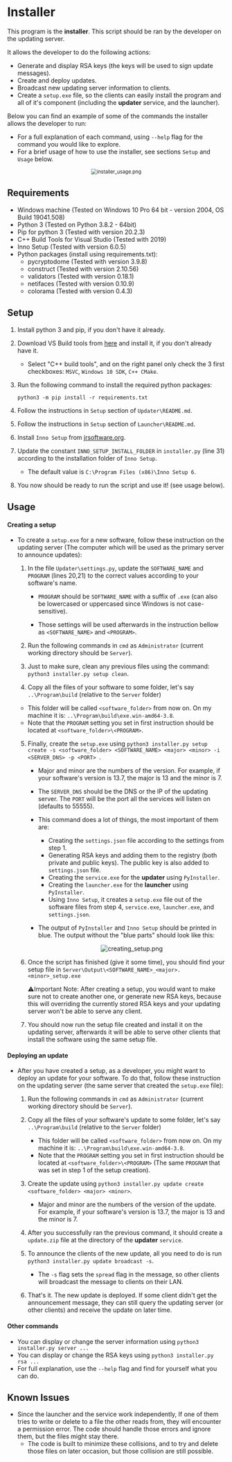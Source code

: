 # Installer

This program is the **installer**. This script should be ran by the developer on the updating server.

It allows the developer to do the following actions:

* Generate and display RSA keys (the keys will be used to sign update messages).
* Create and deploy updates.
* Broadcast new updating server information to clients.
* Create a `setup.exe` file, so the clients can easily install the program and all of it's component (including the **updater** service, and the launcher).

Below you can find an example of some of the commands the installer allows the developer to run:

* For a full explanation of each command, using `--help` flag for the command you would like to explore.
* For a brief usage of how to use the installer, see sections `Setup` and `Usage` below.

<div style="text-align:center"><img src="..\Images\installer_usage.png" alt="installer_usage.png" style="zoom: 80%;" /></div>

## Requirements

* Windows machine (Tested on Windows 10 Pro 64 bit - version 2004, OS Build 19041.508)
* Python 3 (Tested on Python 3.8.2 - 64bit)
* Pip for python 3 (Tested with version 20.2.3)
* C++ Build Tools for Visual Studio (Tested with 2019)
* Inno Setup (Tested with version 6.0.5)
* Python packages (install using requirements.txt):
  * pycryptodome (Tested with version 3.9.8)
  * construct (Tested with version 2.10.56)
  * validators (Tested with version 0.18.1)
  * netifaces (Tested with version 0.10.9)
  * colorama (Tested with version 0.4.3)

## Setup

1. Install python 3 and pip, if you don't have it already.

2. Download VS Build tools from [here](https://visualstudio.microsoft.com/thank-you-downloading-visual-studio/?sku=BuildTools&rel=16) and install it, if you don't already have it.

   * Select "C++ build tools", and on the right panel only check the 3 first checkboxes: `MSVC`, `Windows 10 SDK`, `C++ CMake`.

3. Run the following command to install the required python packages:

   ```batch
   python3 -m pip install -r requirements.txt
   ```

4. Follow the instructions in `Setup` section of `Updater\README.md`.

5. Follow the instructions in `Setup` section of `Launcher\README.md`.

6. Install `Inno Setup` from [jrsoftware.org](https://jrsoftware.org/isdl.php).

7. Update the constant `INNO_SETUP_INSTALL_FOLDER` in `installer.py` (line 31) according to the installation folder of `Inno Setup`.

   * The default value is `C:\Program Files (x86)\Inno Setup 6`.

8. You now should be ready to run the script and use it! (see usage below).

## Usage

#### 	Creating a setup

* To create a `setup.exe` for a new software, follow these instruction on the updating server (The computer which will be used as the primary server to announce updates):

  1. In the file `Updater\settings.py`, update the `SOFTWARE_NAME` and `PROGRAM` (lines 20,21) to the correct values according to your software's name.

     * `PROGRAM` should be `SOFTWARE_NAME` with a suffix of `.exe` (can also be lowercased or uppercased since Windows is not case-sensitive).

     * Those settings will be used afterwards in the instruction bellow as `<SOFTWARE_NAME>` and `<PROGRAM>`.

  2. Run the following commands in `cmd` as `Administrator` (current working directory should be `Server`).

  3. Just to make sure, clean any previous files using the command: `python3 installer.py setup clean`.

  4.  Copy all the files of your software to some folder, let's say `..\Program\build` (relative to the `Server` folder)

     * This folder will be called `<software_folder>` from now on. On my machine it is: `..\Program\build\exe.win-amd64-3.8`.
     * Note that the `PROGRAM` setting you set in first instruction should be located at `<software_folder>\<PROGRAM>`.

  5. Finally, create the `setup.exe` using `python3 installer.py setup create -s <software_folder> <SOFTWARE_NAME> <major> <minor> -i <SERVER_DNS> -p <PORT> `.

     * Major and minor are the numbers of the version. For example, if your software's version is 13.7, the major is 13 and the minor is 7.

     * The `SERVER_DNS` should be the DNS or the IP of the updating server. The `PORT` will be the port all the services will listen on (defaults to 55555).

     * This command does a lot of things, the most important of them are:

       * Creating the `settings.json` file according to the settings from step 1.
       * Generating RSA keys and adding them to the registry (both private and public keys). The public key is also added to `settings.json` file.
       * Creating the `service.exe` for the **updater** using `PyInstaller`.
       * Creating the `launcher.exe` for the **launcher** using `PyInstaller`.
       * Using `Inno Setup`, it creates a `setup.exe` file out of the software files from step 4, `service.exe`, `launcher.exe`, and `settings.json`.

     * The output of `PyInstaller` and `Inno Setup` should be printed in blue. The output without the "blue parts" should look like this:

       <div style="text-align:center"><img src="..\Images\creating_setup.png" alt="creating_setup.png"  /></div>

  6. Once the script has finished (give it some time), you should find your setup file in `Server\Output\<SOFTWARE_NAME>_<major>.<minor>_setup.exe`

     :warning:Important Note: After creating a setup, you would want to make sure not to create another one, or generate new RSA keys, because this will overriding the currently stored RSA keys and your updating server won't be able to serve any client.

  7. You should now run the setup file created and install it on the updating server, afterwards it will be able to serve other clients that install the software using the same setup file.

#### Deploying an update

* After you have created a setup, as a developer, you might want to deploy an update for your software. To do that, follow these instruction on the updating server (the same server that created the `setup.exe` file):

  1. Run the following commands in `cmd` as `Administrator` (current working directory should be `Server`).
  2. Copy all the files of your software's update to some folder, let's say `..\Program\build` (relative to the `Server` folder)
     * This folder will be called `<software_folder>` from now on. On my machine it is: `..\Program\build\exe.win-amd64-3.8`.
     * Note that the `PROGRAM` setting you set in first instruction should be located at `<software_folder>\<PROGRAM>` (The same `PROGRAM` that was set in step 1 of the setup creation).
  3. Create the update using `python3 installer.py update create <software_folder> <major> <minor>`.
     * Major and minor are the numbers of the version of the update. For example, if your software's version is 13.7, the major is 13 and the minor is 7.

  4. After you successfully ran the previous command, it should create a `update.zip` file at the directory of the **updater** `service`.

  5. To announce the clients of the new update, all you need to do is run `python3 installer.py update broadcast -s`.
     * The `-s` flag sets the `spread` flag in the message, so other clients will broadcast the message to clients on their LAN.
  6. That's it. The new update is deployed. If some client didn't get the announcement message, they can still query the updating server (or other clients) and receive the update on later time.

#### Other commands

* You can display or change the server information using `python3 installer.py server ...` 
* You can display or change the RSA keys using `python3 installer.py rsa ...`
* For full explanation, use the `--help` flag and find for yourself what you can do.

## Known Issues

* Since the launcher and the service work independently, If one of them tries to write or delete to a file the other reads from, they will encounter a permission error. The code should handle those errors and ignore them, but the files might stay there.
  * The code is built to minimize these collisions, and to try and delete those files on later occasion, but those collision are still possible.